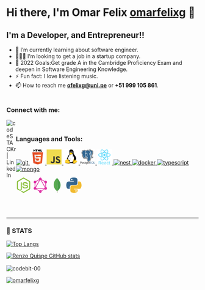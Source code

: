 # Hi there, I'm Omar Felix [omarfelixg][website] 👋

## I'm a Developer, and Entrepreneur!!

- 🌱 I’m currently learning about software engineer.
- 🧑🏻‍💻 I’m looking to get a job in a startup company.
- 🥅 2022 Goals:Get grade A in the Cambridge Proficiency Exam and deepen in Software Engineering Knowledge.
- ⚡ Fun fact: I love listening music.
- 📫 How to reach me **ofelixg@uni.pe** or **+51 999 105 861**.
<br /><br />


### Connect with me:

[<img align="left" alt="codeSTACKr | LinkedIn" width="25px" src="https://cdn.jsdelivr.net/npm/simple-icons@v3/icons/linkedin.svg" />][linkedin]


<br />

### Languages and Tools:

<a href="https://git-scm.com/" target="_blank"> <img src="https://www.vectorlogo.zone/logos/git-scm/git-scm-icon.svg" alt="git" width="40" height="40"/> </a>
<a href="https://www.w3.org/html/" target="_blank"> <img src="https://raw.githubusercontent.com/devicons/devicon/master/icons/html5/html5-original-wordmark.svg" alt="html5" width="40" height="40"/> </a> 
<a href="https://developer.mozilla.org/en-US/docs/Web/JavaScript" target="_blank"> <img src="https://raw.githubusercontent.com/devicons/devicon/master/icons/javascript/javascript-original.svg" alt="javascript" width="40" height="40"/> </a> 
<a href="https://www.linux.org/" target="_blank"> <img src="https://raw.githubusercontent.com/devicons/devicon/master/icons/linux/linux-original.svg" alt="linux" width="40" height="40"/> </a> <a href="https://www.postgresql.org" target="_blank"> <img src="https://raw.githubusercontent.com/devicons/devicon/master/icons/postgresql/postgresql-original-wordmark.svg" alt="postgresql" width="40" height="40"/> </a> 
<a href="https://reactjs.org/" target="_blank"> <img src="https://raw.githubusercontent.com/devicons/devicon/master/icons/react/react-original-wordmark.svg" alt="react" width="40" height="40"/> </a>
<a href="https://nestjs.com" target="_blank"> <img src="https://d33wubrfki0l68.cloudfront.net/e937e774cbbe23635999615ad5d7732decad182a/26072/logo-small.ede75a6b.svg" alt="nest" width="40" height="40"/> </a>
<a href="https://www.docker.com" target="_blank"> <img src="https://www.docker.com/sites/default/files/d8/2019-07/Moby-logo.png" alt="docker" width="45" height="40"/> </a>
<a href="https://www.typescriptlang.org" target="_blank"> <img src="https://upload.wikimedia.org/wikipedia/commons/thumb/4/4c/Typescript_logo_2020.svg/512px-Typescript_logo_2020.svg.png" alt="typescript" width="40" height="40"/> </a>
<a href="https://www.mongodb.com" target="_blank"> <img src="https://upload.wikimedia.org/wikipedia/commons/thumb/9/93/MongoDB_Logo.svg/2560px-MongoDB_Logo.svg.png" alt="mongo" width="120" height="40"/> </a>

<a width="40px"><svg width="40px" xmlns="http://www.w3.org/2000/svg" enable-background="new 0 0 24 24" viewBox="0 0 24 24"><path fill="#8CC03E" d="M9.414,21.027c-0.616,0.357-0.733,0.399-1.312,0.604c-0.14,0.048-0.352,0.133,0.08,0.381l2.9,1.738c0.277,0.163,0.597,0.248,0.912,0.248L11.996,24c0.319,0,0.634-0.086,0.911-0.248l8.682-5.077c0.564-0.333,0.912-0.948,0.912-1.605V6.922c0-0.662-0.347-1.277-0.912-1.605l-8.682-5.082c-0.545-0.314-1.274-0.314-1.824,0L2.411,5.312C1.848,5.641,1.5,6.26,1.5,6.917v10.148c0,0.662,0.347,1.277,0.911,1.605l2.275,1.329c1.1,0.553,1.494,0.553,1.997,0.553c1.631,0,2.571-1,2.571-2.743V7.785c0-0.142-0.117-0.252-0.254-0.252h-1.1c-0.141,0-0.254,0.109-0.254,0.252v10.019c0,0.776-0.79,1.543-2.083,0.891l-2.378-1.391C3.102,17.261,3.05,17.166,3.05,17.07V6.922c0-0.099,0.052-0.195,0.136-0.243l8.672-5.077c0.079-0.048,0.188-0.048,0.268,0l8.677,5.072c0.084,0.052,0.136,0.143,0.136,0.243V17.07c0,0.094-0.051,0.19-0.131,0.238l-8.682,5.077c-0.075,0.048-0.188,0.048-0.268,0L9.63,21.047C9.564,21.004,9.48,20.989,9.414,21.027z"/><path fill="#8CC03E" d="M14.674,15.469c-2.298,0-2.802-0.586-2.97-1.743c-0.019-0.124-0.122-0.214-0.249-0.214h-1.123c-0.141,0-0.249,0.114-0.249,0.252c0,1.481,0.794,3.248,4.596,3.248c2.744-0.005,4.325-1.104,4.325-3.019l-0.003,0.001c0-1.9-1.269-2.405-3.934-2.762c-2.698-0.362-2.97-0.548-2.97-1.186c0-0.528,0.231-1.233,2.228-1.233c1.782,0,2.44,0.39,2.712,1.609c0.023,0.115,0.127,0.2,0.245,0.2h1.128c0.07,0,0.136-0.028,0.183-0.081c0.047-0.053,0.07-0.124,0.066-0.195c-0.174-2.1-1.551-3.076-4.334-3.076c-2.477,0-3.953,1.058-3.953,2.833c0,1.924,1.471,2.458,3.845,2.695c2.844,0.282,3.064,0.705,3.064,1.272C17.283,15.051,16.503,15.469,14.674,15.469z"/></svg></a>
<svg width="40px" xmlns="http://www.w3.org/2000/svg" enable-background="new 0 0 24 24" viewBox="0 0 24 24"><path fill="#DF34A6" d="M4.657,5.218C3.649,4.626,2.361,4.976,1.779,6C1.68,6.177,1.605,6.368,1.559,6.566C1.287,7.717,1.983,8.874,3.113,9.15l-0.001,5.699c-0.391,0.097-0.748,0.306-1.026,0.603c-0.802,0.855-0.771,2.21,0.069,3.026c0.841,0.817,2.173,0.784,2.975-0.07l4.853,2.847c-0.058,0.199-0.087,0.404-0.087,0.609C9.897,23.045,10.839,24.001,12,24c0.224,0,0.445-0.037,0.659-0.108c1.104-0.371,1.704-1.582,1.338-2.706l4.822-2.832c0.149,0.17,0.325,0.316,0.517,0.429c1.009,0.592,2.296,0.241,2.878-0.782c0.103-0.181,0.181-0.377,0.228-0.581c0.269-1.146-0.427-2.296-1.553-2.569V9.152c0.194-0.048,0.378-0.123,0.549-0.223c1.011-0.589,1.362-1.9,0.782-2.928c-0.101-0.176-0.225-0.337-0.371-0.477c-0.844-0.816-2.179-0.782-2.981,0.077l-4.852-2.85c0.058-0.199,0.089-0.408,0.088-0.617C14.103,0.954,13.161-0.001,12,0c-0.203,0-0.406,0.029-0.6,0.088c-1.111,0.335-1.747,1.524-1.417,2.657l-4.855,2.85C4.99,5.446,4.831,5.319,4.657,5.218z M13.556,20.421c-0.386-0.429-0.94-0.698-1.556-0.698c-0.596,0-1.133,0.249-1.514,0.653L5.63,17.524l0.021-0.083h12.698c0.011,0.048,0.023,0.095,0.037,0.142L13.556,20.421z M13.51,3.628l4.863,2.858c-0.007,0.023-0.013,0.048-0.019,0.072c-0.279,1.146,0.406,2.305,1.532,2.588v5.707c-0.026,0.007-0.055,0.014-0.081,0.023l-6.352-11.19C13.474,3.667,13.492,3.649,13.51,3.628z M11.415,4.194c0.382,0.112,0.788,0.112,1.172,0L18.94,15.38c-0.291,0.283-0.497,0.646-0.593,1.044H5.654c-0.096-0.396-0.301-0.758-0.59-1.041L11.415,4.194z M5.624,6.479l4.863-2.852l0.059,0.06l-6.35,11.189l-0.083-0.023V9.145c0.025-0.007,0.049-0.013,0.075-0.021C5.303,8.797,5.946,7.614,5.624,6.479z"/></svg>
<svg width="40px" xmlns="http://www.w3.org/2000/svg" enable-background="new 0 0 24 24" viewBox="0 0 24 24"><path fill="#FFF" d="M12.546,24l-0.639-0.218c0,0,0.078-3.257-1.091-3.491c-0.779-0.904,0.125-38.338,2.93-0.125c0,0-0.966,0.483-1.138,1.309C12.422,22.286,12.546,24,12.546,24L12.546,24z"/><path fill="#A6A385" d="M12.546,24l-0.639-0.218c0,0,0.078-3.257-1.091-3.491c-0.779-0.904,0.125-38.338,2.93-0.125c0,0-0.966,0.483-1.138,1.309C12.422,22.286,12.546,24,12.546,24L12.546,24z"/><path fill="#FFF" d="M12.889,20.852c0,0,5.595-3.678,4.286-11.33c-1.262-5.563-4.239-7.387-4.566-8.088c-0.358-0.499-0.701-1.371-0.701-1.371l0.234,15.475C12.141,15.553,11.658,20.275,12.889,20.852L12.889,20.852z"/><path fill="#499D4A" d="M12.889,20.852c0,0,5.595-3.678,4.286-11.33c-1.262-5.563-4.239-7.387-4.566-8.088c-0.358-0.499-0.701-1.371-0.701-1.371l0.234,15.475C12.141,15.553,11.658,20.275,12.889,20.852L12.889,20.852z"/><path fill="#FFF" d="M11.58,21.054c0,0-5.252-3.584-4.94-9.896c0.296-6.312,4.005-9.413,4.722-9.974C11.83,0.686,11.845,0.499,11.876,0c0.327,0.701,0.265,10.488,0.312,11.641C12.328,16.083,11.939,20.213,11.58,21.054z"/><path fill="#58AA50" d="M11.58,21.054c0,0-5.252-3.584-4.94-9.896c0.296-6.312,4.005-9.413,4.722-9.974C11.83,0.686,11.845,0.499,11.876,0c0.327,0.701,0.265,10.488,0.312,11.641C12.328,16.083,11.939,20.213,11.58,21.054z"/></svg>
<svg width="40px" xmlns="http://www.w3.org/2000/svg" enable-background="new 0 0 24 24" viewBox="0 0 24 24"><polygon points="18.231 7.357 18.232 7.357 18.232 7.353"/><path fill="#F2BB30" d="M20.699,17.748c1.666,0,2.282-1.162,2.861-2.904c0.6-1.794,0.574-3.52,0-5.818c-0.413-1.655-1.194-2.904-2.861-2.904h-2.147v2.541c0,1.971-1.672,3.632-3.578,3.632H9.252c-1.565,0-2.861,1.339-2.861,2.909v5.454c0,1.553,1.35,2.464,2.861,2.909c1.81,0.53,3.552,0.626,5.721,0c1.441-0.418,2.861-1.26,2.861-2.909v-2.181h-5.717v-0.728H20.699z M15.332,19.929c0.594,0,1.077,0.488,1.077,1.088c0,0.606-0.482,1.093-1.077,1.093c-0.59,0-1.077-0.493-1.077-1.093C14.261,20.411,14.744,19.929,15.332,19.929z"/><path fill="#35668F" d="M3.444,17.749H5.41v-2.615c0-1.891,1.634-3.558,3.578-3.558h5.721c1.591,0,2.861-1.312,2.861-2.909V3.209c0-1.553-1.307-2.717-2.861-2.978c-1.918-0.317-4.002-0.299-5.721,0.006l0.001-0.001C6.567,0.664,6.129,1.558,6.129,3.213v2.181h5.727v0.729H3.98c-1.666,0-3.124,1.002-3.578,2.904c-0.525,2.181-0.546,3.541,0,5.818C0.808,16.538,1.779,17.749,3.444,17.749z M8.63,3.937c-0.594,0-1.077-0.488-1.077-1.088C7.56,2.243,8.036,1.756,8.63,1.756c0.59,0,1.077,0.492,1.077,1.093S9.225,3.937,8.63,3.937z"/></svg></p>
<br />
<br />

---



### 📕 STATS

[![Top Langs](https://github-readme-stats.vercel.app/api/top-langs/?username=omarfelixg&layout=compact&langs_count=8)](https://github.com/anuraghazra/github-readme-stats)

[![Renzo Quispe GitHub stats](https://github-readme-stats.vercel.app/api?username=omarfelixg&count_private=true&hide=stars,prs,issues,contribs)](https://github.com/anuraghazra/github-readme-stats)

<p><img align="center" src="https://github-readme-streak-stats.herokuapp.com/?user=omarfelixg&" alt="codebit-00" /></p>

<p align="left"> <a href="https://github.com/ryo-ma/github-profile-trophy"><img src="https://github-profile-trophy.vercel.app/?username=omarfelixg" alt="omarfelixg" /></a> </p>

[website]: https://www.linkedin.com/in/omar-marcelino-felix-gamboa-a2a7821b9
[linkedin]: https://www.linkedin.com/in/omar-marcelino-felix-gamboa-a2a7821b9

